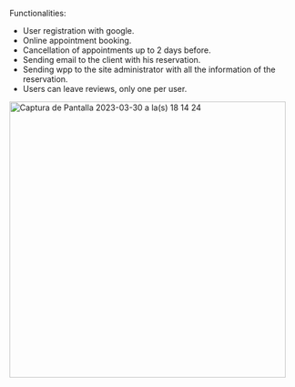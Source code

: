 Functionalities:

<ul>
  <li>User registration with google.</li>
  <li>Online appointment booking.</li>
  <li>Cancellation of appointments up to 2 days before.</li>
  <li>Sending email to the client with his reservation.</li>
  <li>Sending wpp to the site administrator with all the information of the reservation.</li>
  <li>Users can leave reviews, only one per user.</li>
</ul>
<img width="485" alt="Captura de Pantalla 2023-03-30 a la(s) 18 14 24" src="https://user-images.githubusercontent.com/41525219/228966122-f3130d33-299e-4322-b95c-41437f374d80.png">
